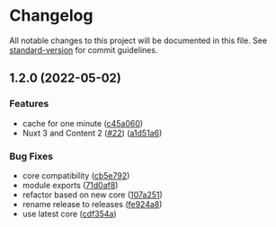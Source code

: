 # Changelog

All notable changes to this project will be documented in this file. See [standard-version](https://github.com/conventional-changelog/standard-version) for commit guidelines.

## 1.2.0 (2022-05-02)


### Features

* cache for one minute ([c45a060](https://github.com/nuxtlabs/github-module/commit/c45a060eb336d34131cf67ad635f4deb1e64e944))
* Nuxt 3 and Content 2 ([#22](https://github.com/nuxtlabs/github-module/issues/22)) ([a1d51a6](https://github.com/nuxtlabs/github-module/commit/a1d51a6b9a86b7d257763d795e3992ca09f3854a))


### Bug Fixes

* core compatibility ([cb5e792](https://github.com/nuxtlabs/github-module/commit/cb5e792ed202681a7c433b4ca5485bb92ee9787e))
* module exports ([71d0af8](https://github.com/nuxtlabs/github-module/commit/71d0af856bdd5025fa5cb3e240d7c0773e7baa78))
* refactor based on new core ([107a251](https://github.com/nuxtlabs/github-module/commit/107a251bbdf8af7ba4616460bec4f080f88e5d86))
* rename release to releases ([fe924a8](https://github.com/nuxtlabs/github-module/commit/fe924a864691d6aa389fa578cd6ba31544048fa7))
* use latest core ([cdf354a](https://github.com/nuxtlabs/github-module/commit/cdf354a363aff87843f60da43ac8e377c4a25a82))
